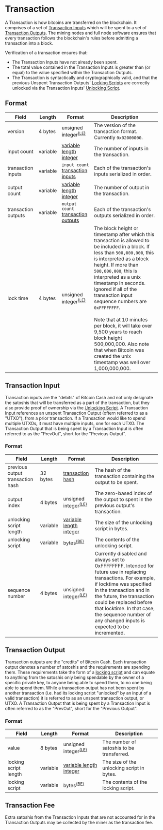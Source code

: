# Transaction

A Transaction is how bitcoins are transferred on the blockchain.
It comprises of a set of [Transaction Inputs](#transaction-inputs) which will be spent to a set of [Transaction Outputs](#transaction-outputs).
The mining nodes and full node software ensures that every transaction follows the blockchain's rules before admitting a transaction into a block.

Verification of a transaction ensures that:
- The Transaction Inputs have not already been spent.
- The total value contained in the Transaction Inputs is greater than (or equal) to the value specified within the Transaction Outputs.
- The Transaction is syntactically and cryptographically valid, and that the previous Unspent Transaction Outputs' [Locking Scripts](/protocol/blockchain/transaction/locking-script) are correctly unlocked via the Transaction Inputs' [Unlocking Script](/protocol/blockchain/transaction/unlocking-script).

## Format

| Field | Length | Format | Description |
|--|--|--|--|
| version | 4 bytes | unsigned integer<sup>[(LE)](/protocol/misc/endian/little)</sup> | The version of the transaction format.  Currently `0x02000000`. |
| input count | variable | [variable length integer](/protocol/formats/variable-length-integer) | The number of inputs in the transaction. |
| transaction inputs | variable | `input count` [transaction inputs](#transaction-inputs) | Each of the transaction's inputs serialized in order. |
| output count | variable | [variable length integer](/protocol/formats/variable-length-integer) | The number of output in the transaction. |
| transaction outputs | variable | `output count` [transaction outputs](#transaction-outputs) | Each of the transaction's outputs serialized in order. |
| lock time | 4 bytes | unsigned integer<sup>[(LE)](/protocol/misc/endian/little)</sup> | The block height or timestamp after which this transaction is allowed to be included in a block.  If less than `500,000,000`, this is interpreted as a block height.  If more than `500,000,000`, this is interpreted as a unix timestamp in seconds.  Ignored if all of the transaction input sequence numbers are `0xFFFFFFFF`.<br/><br/>Note that at 10 minutes per block, it will take over 9,500 years to reach block height 500,000,000.  Also note that when Bitcoin was created the unix timestamp was well over 1,000,000,000. |

## Transaction Input

Transaction inputs are the "debits" of Bitcoin Cash and not only designate the satoshis that will be transferred as a part of the transaction, but they also provide proof of ownership via the [Unlocking Script](/protocol/blockchain/transaction/unlocking-script).
A Transaction Input references an unspent Transaction Output (oftern referred to as a "UTXO"), from a prior transaction.
If a Transaction would like to spend multiple UTXOs, it must have multiple inputs, one for each UTXO.
The Transaction Output that is being spent by a Transaction Input is often referred to as the "PrevOut", short for the "Previous Output".

### Format

| Field | Length | Format | Description |
|--|--|--|--|
| previous output transaction hash | 32 bytes | [transaction hash](/protocol/blockchain/hash) | The hash of the transaction containing the output to be spent. |
| output index | 4 bytes | unsigned integer<sup>[(LE)](/protocol/misc/endian/little)</sup> | The zero-based index of the output to spent in the previous output's transaction. |
| unlocking script length | variable | [variable length integer](/protocol/formats/variable-length-integer) | The size of the unlocking script in bytes. |
| unlocking script | variable | bytes<sup>[(BE)](/protocol/misc/endian/big)</sup> | The contents of the unlocking script. |
| sequence number | 4 bytes | unsigned integer<sup>[(LE)](/protocol/misc/endian/little)</sup> | Currently disabled and always set to 0xFFFFFFFF.  Intended for future use in replacing transactions.  For example, if locktime was specified in the transaction and in the future, the transaction could be replaced before that locktime.  In that case, the sequence number of any changed inputs is expected to be incremented. |

## Transaction Output

Transaction outputs are the "credits" of Bitcoin Cash.
Each transaction output denotes a number of satoshis and the requirements are spending them.
These requirements take the form of a [locking script](/protocol/blockchain/transaction/locking-script) and can equate to anything from the satoshis only being spendable by the owner of a specific private key, to anyone being able to spend them, to no one being able to spend them.
While a transaction output has not been spent by another transaction (i.e. had its locking script "unlocked" by an input of a valid transaction) it is referred to as an unspent transaction output, or UTXO.
A Transaction Output that is being spent by a Transaction Input is often referred to as the "PrevOut", short for the "Previous Output".

### Format

| Field | Length | Format | Description |
|--|--|--|--|
| value | 8 bytes | unsigned integer<sup>[(LE)](/protocol/misc/endian/little)</sup> | The number of satoshis to be transferred. |
| locking script length | variable | [variable length integer](/protocol/formats/variable-length-integer) | The size of the unlocking script in bytes. |
| locking script | variable | bytes<sup>[(BE)](/protocol/misc/endian/big)</sup> | The contents of the locking script. |

## Transaction Fee

Extra satoshis from the Transaction Inputs that are not accounted for in the Transaction Outputs may be collected by the miner as the transaction fee.